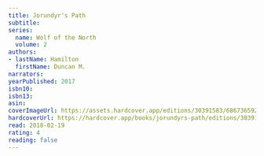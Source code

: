 ```yaml
---
title: Jorundyr's Path
subtitle:
series:
  name: Wolf of the North
  volume: 2
authors:
- lastName: Hamilton
  firstName: Duncan M.
narrators:
yearPublished: 2017
isbn10:
isbn13:
asin:
coverImageUrl: https://assets.hardcover.app/editions/30391583/6867365921532955.jpg
hardcoverUrl: https://hardcover.app/books/jorundyrs-path/editions/30391583
read: 2018-02-19
rating: 4
reading: false
---
```

